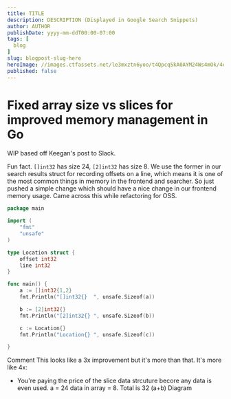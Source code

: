 ```yaml
---
title: TITLE
description: DESCRIPTION (Displayed in Google Search Snippets)
author: AUTHOR
publishDate: yyyy-mm-ddT00:00-07:00
tags: [
  blog
]
slug: blogpost-slug-here
heroImage: //images.ctfassets.net/le3mxztn6yoo/t4Qpcq5kA0AYM24Ws4mOk/4edf5502a936bbec90c262fa00355aed/sourcegraph-mark.png
published: false
---
```


# Fixed array size vs slices for improved memory management in Go

WIP based off Keegan's post to Slack.

Fun fact. `[]int32` has size 24, `[2]int32` has size 8. We use the former in our search results struct for recording offsets on a line, which means it is one of the most common things in memory in the frontend and searcher. So just pushed a simple change which should have a nice change in our frontend memory usage. Came across this while refactoring for OSS.

```go
package main

import (
	"fmt"
	"unsafe"
)

type Location struct {
	offset int32
	line int32
}

func main() {
	a := []int32{1,2}
	fmt.Println("[]int32{}  ", unsafe.Sizeof(a))

	b := [2]int32{}
	fmt.Println("[2]int32{} ", unsafe.Sizeof(b))

	c := Location{}
	fmt.Println("Location{} ", unsafe.Sizeof(c))

}
```

Comment
This looks like a 3x improvement but it's more than that.
It's more like 4x:
- You're paying the price of the slice data strcuture becore any data is even used.
 a = 24
	data in array = 8. Total is 32 (a+b)
Diagram
